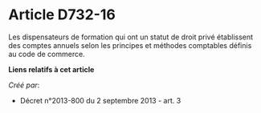 # Article D732-16

Les dispensateurs de formation qui ont un statut de droit privé établissent des comptes annuels selon les principes et
méthodes comptables définis au code de commerce.

**Liens relatifs à cet article**

_Créé par_:

  - Décret n°2013-800 du 2 septembre 2013 - art. 3
